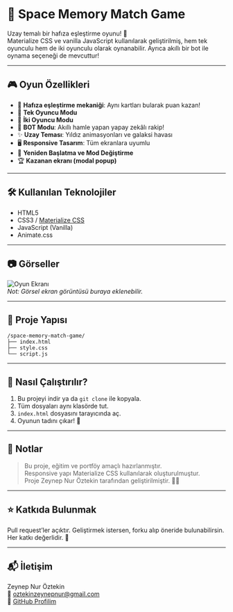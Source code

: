 # 🌌 Space Memory Match Game

Uzay temalı bir hafıza eşleştirme oyunu! 🚀  
Materialize CSS ve vanilla JavaScript kullanılarak geliştirilmiş, hem tek oyunculu hem de iki oyunculu olarak oynanabilir. Ayrıca akıllı bir bot ile oynama seçeneği de mevcuttur!

---

## 🎮 Oyun Özellikleri

- 🧠 **Hafıza eşleştirme mekaniği**: Aynı kartları bularak puan kazan!
- 👤 **Tek Oyuncu Modu**
- 👥 **İki Oyuncu Modu**
- 🤖 **BOT Modu**: Akıllı hamle yapan yapay zekâlı rakip!
- ✨ **Uzay Teması**: Yıldız animasyonları ve galaksi havası
- 🖥️ **Responsive Tasarım**: Tüm ekranlara uyumlu
- 🔁 **Yeniden Başlatma ve Mod Değiştirme**
- 🏆 **Kazanan ekranı (modal popup)**

---

## 🛠️ Kullanılan Teknolojiler

- HTML5  
- CSS3 / [Materialize CSS](https://materializecss.com)  
- JavaScript (Vanilla)  
- Animate.css

---

## 📷 Görseller

![Oyun Ekranı](https://via.placeholder.com/800x400?text=Oyun+Ekrani)  
*Not: Görsel ekran görüntüsü buraya eklenebilir.*

---

## 📁 Proje Yapısı

```
/space-memory-match-game/
├── index.html
├── style.css
└── script.js
```

---

## 🚀 Nasıl Çalıştırılır?

1. Bu projeyi indir ya da `git clone` ile kopyala.
2. Tüm dosyaları aynı klasörde tut.
3. `index.html` dosyasını tarayıcında aç.
4. Oyunun tadını çıkar! 🎉

---

## 📌 Notlar

> Bu proje, eğitim ve portföy amaçlı hazırlanmıştır.  
> Responsive yapı Materialize CSS kullanılarak oluşturulmuştur.  
> Proje Zeynep Nur Öztekin tarafından geliştirilmiştir. 👩‍💻

---

## ⭐ Katkıda Bulunmak

Pull request’ler açıktır. Geliştirmek istersen, forku alıp öneride bulunabilirsin.  
Her katkı değerlidir. 🌟

---

## 📬 İletişim

Zeynep Nur Öztekin  
📧 oztekinzeynepnur@gmail.com  
🔗 [GitHub Profilim](https://github.com/oztekinzeynepnur)
